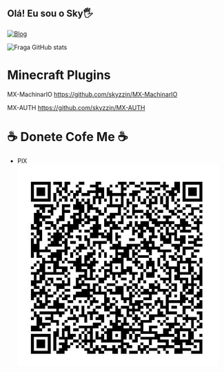 ## Olá! Eu sou o Sky🖐️

[![Blog](https://img.shields.io/website?label=Portifolio.com&style=for-the-badge&url=https://douglas-dev.netlify.app/)](https://douglas-dev.netlify.app/)


![Fraga GitHub stats](https://github-readme-stats.vercel.app/api?username=skyzzin&show_icons=true&theme=dracula&count_private=true)

# Minecraft Plugins
MX-MachinarIO 
https://github.com/skyzzin/MX-MachinarIO

MX-AUTH
https://github.com/skyzzin/MX-AUTH

# ☕ Donete Cofe Me ☕
* PIX
![cofeMe](https://github.com/skyzzin/skyzzin/blob/main/img.jpg?raw=true)
